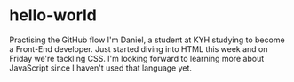 # hello-world
Practising the GitHub flow
I'm Daniel, a student at KYH studying to become a Front-End developer. Just started diving into HTML this week and on Friday we're tackling CSS. I'm looking forward to learning more about JavaScript since I haven't used that language yet.
